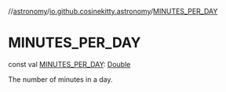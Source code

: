 //[astronomy](../../index.md)/[io.github.cosinekitty.astronomy](index.md)/[MINUTES_PER_DAY](-m-i-n-u-t-e-s_-p-e-r_-d-a-y.md)

# MINUTES_PER_DAY

const val [MINUTES_PER_DAY](-m-i-n-u-t-e-s_-p-e-r_-d-a-y.md): [Double](https://kotlinlang.org/api/latest/jvm/stdlib/kotlin-stdlib/kotlin/-double/index.html)

The number of minutes in a day.
